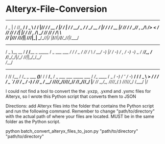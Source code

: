 # Alteryx-File-Conversion

   ___   __ _______________  ___  __  _________  _  ___   _________  ____________  _  ______
  / _ | / //_  __/ __/ _ \ \/ / |/_/ / ___/ __ \/ |/ / | / / __/ _ \/ __/  _/ __ \/ |/ / __/
 / __ |/ /__/ / / _// , _/\  />  <  / /__/ /_/ /    /| |/ / _// , _/\ \_/ // /_/ /    /\ \  
/_/ |_/____/_/ /___/_/|_| /_/_/|_|  \___/\____/_/|_/ |___/___/_/|_/___/___/\____/_/|_/___/  

   ___         ______                 ___             __
  / _ )__ __  / __/ /____ _  _____   / _ \___ ___ ___/ /
 / _  / // / _\ \/ __/ -_) |/ / -_) / , _/ -_) -_) _  / 
/____/\_, / /___/\__/\__/|___/\__/ /_/|_|\__/\__/\_,_/  
     /___/                                            
   __ __    __              _     __     ____      ___                         ____        
  / // /__ / /_ _  ___ ____(_)___/ /    / __/___  / _ \___ ___ _____  ___     /  _/__  ____
 / _  / -_) /  ' \/ -_) __/ / __/ _ \   > _/_ _/ / ___/ _ `/ // / _ \/ -_)   _/ // _ \/ __/
/_//_/\__/_/_/_/_/\__/_/ /_/\__/_//_/  |_____/  /_/   \_,_/\_, /_//_/\__( ) /___/_//_/\__/ 
                                                          /___/         |/                 

I could not find a tool to convert the the .yxzp, .yxmd and .yxmc files for Alteryx, so I wrote this Python script that converts them to JSON

Directions: add Alteryx files into the folder that contains the Python script and run the following command. Remember to change "path/to/directory" with the actual path of where your files are located. MUST be in the same folder as the Python script.

python batch_convert_alteryx_files_to_json.py "path/to/directory" "path/to/directory"

